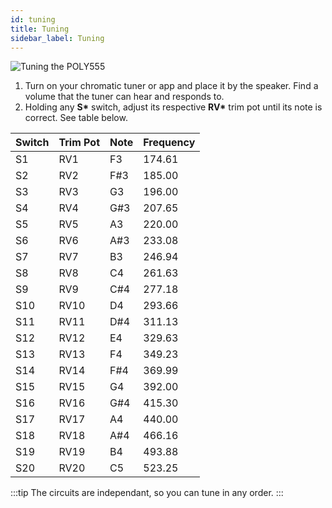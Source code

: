 ```yaml
---
id: tuning
title: Tuning
sidebar_label: Tuning
---
```


![Tuning the POLY555](https://dummyimage.com/600x400)

1. Turn on your chromatic tuner or app and place it by the speaker. Find a volume that the tuner can hear and responds to.
2. Holding any **S\*** switch, adjust its respective **RV\*** trim pot until its note is correct. See table below.

<!-- TODO: confirm -->

| Switch | Trim Pot | Note | Frequency |
| ------ | -------- | ---- | --------- |
| S1     | RV1      | F3   | 174.61    |
| S2     | RV2      | F#3  | 185.00    |
| S3     | RV3      | G3   | 196.00    |
| S4     | RV4      | G#3  | 207.65    |
| S5     | RV5      | A3   | 220.00    |
| S6     | RV6      | A#3  | 233.08    |
| S7     | RV7      | B3   | 246.94    |
| S8     | RV8      | C4   | 261.63    |
| S9     | RV9      | C#4  | 277.18    |
| S10    | RV10     | D4   | 293.66    |
| S11    | RV11     | D#4  | 311.13    |
| S12    | RV12     | E4   | 329.63    |
| S13    | RV13     | F4   | 349.23    |
| S14    | RV14     | F#4  | 369.99    |
| S15    | RV15     | G4   | 392.00    |
| S16    | RV16     | G#4  | 415.30    |
| S17    | RV17     | A4   | 440.00    |
| S18    | RV18     | A#4  | 466.16    |
| S19    | RV19     | B4   | 493.88    |
| S20    | RV20     | C5   | 523.25    |

:::tip
The circuits are independant, so you can tune in any order.
:::
